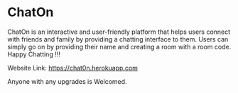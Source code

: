 # ChatOn
ChatOn is an interactive and user-friendly platform that helps users connect with friends and family by providing a chatting interface to them. Users can simply go on by providing their name and creating a room with a room code.  Happy Chatting !!!

Website Link: https://chat0n.herokuapp.com

Anyone with any upgrades is Welcomed.
